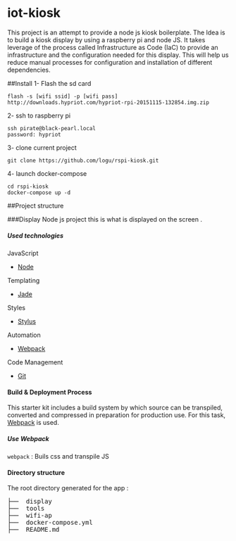 # iot-kiosk

This project is an attempt to provide a node js kiosk boilerplate. The Idea is to build a kiosk display by using a
raspberry pi and node JS. It takes leverage of the process called Infrastructure as Code (IaC) to provide an
infrastructure and the configuration needed for this display. This will help us reduce manual processes for
configuration and installation of different dependencies.

##Install
1- Flash the sd card

````
flash -s [wifi ssid] -p [wifi pass] http://downloads.hypriot.com/hypriot-rpi-20151115-132854.img.zip
````
2- ssh to raspberry pi
````
ssh pirate@black-pearl.local
password: hypriot
````
3- clone current project
````
git clone https://github.com/logu/rspi-kiosk.git
````
4- launch docker-compose
````
cd rspi-kiosk
docker-compose up -d
````

##Project structure

###Display
Node js project this is what is displayed on the screen .

##### Used technologies

JavaScript
- [Node](https://nodejs.org/)

Templating
- [Jade](https://pugjs.org/api/getting-started.html)

Styles
- [Stylus](http://stylus-lang.com/)

Automation
- [Webpack](https://webpack.github.io/docs/)

Code Management
- [Git](https://git-scm.com/)


#### Build & Deployment Process

This starter kit includes a build system by which source can be transpiled, converted and compressed in preparation for production use. For this task, [Webpack](https://webpack.github.io/docs/) is used.

##### Use Webpack

`webpack` : Buils css and transpile JS

#### Directory structure

The root directory generated for the app :
<pre>
├──  display
├──  tools
├──  wifi-ap
├──  docker-compose.yml
├──  README.md

</pre>

